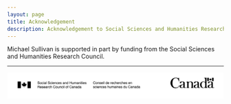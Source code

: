```yaml
---
layout: page
title: Acknowledgement
description: Acknowledgement to Social Sciences and Humanities Research Council.
---
```


Michael Sullivan is supported in part by funding from the Social Sciences and Humanities Research Council.

---
<div class="container">
    <a href="../assets/sshrc-fip-full-black-eng.jpg">
        <img src="../assets/sshrc-fip-full-black-eng.jpg"
              title="SSHRC_ack" alt="SSHRC_ack"/>
    </a>
</div>


<!-- Note: this is how to write a comment in HTML. Everything in here won't show up on your webpage.-->

<!--
To increase the size of the title, use fewer # in front of the paper title.
To decrease the size of the title, use more #. 
To remove the italics, remove the * before and after the description
To remove the underline from the title, remove the <u> tags (<u> and </u>)
-->